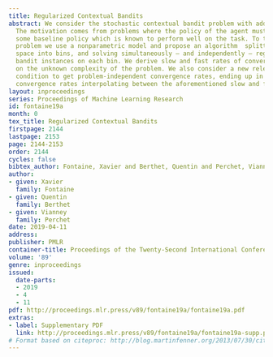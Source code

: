 ```yaml
---
title: Regularized Contextual Bandits
abstract: We consider the stochastic contextual bandit problem with additional regularization.
  The motivation comes from problems where the policy of the agent must be close to
  some baseline policy which is known to perform well on the task. To tackle this
  problem we use a nonparametric model and propose an algorithm  splitting the context
  space into bins, and solving simultaneously — and independently — regularized multi-armed
  bandit instances on each bin. We derive slow and fast rates of convergence, depending
  on the unknown complexity of the problem. We also consider a new relevant margin
  condition to get problem-independent convergence rates, ending up in intermediate
  convergence rates interpolating between the aforementioned slow and fast rates.
layout: inproceedings
series: Proceedings of Machine Learning Research
id: fontaine19a
month: 0
tex_title: Regularized Contextual Bandits
firstpage: 2144
lastpage: 2153
page: 2144-2153
order: 2144
cycles: false
bibtex_author: Fontaine, Xavier and Berthet, Quentin and Perchet, Vianney
author:
- given: Xavier
  family: Fontaine
- given: Quentin
  family: Berthet
- given: Vianney
  family: Perchet
date: 2019-04-11
address: 
publisher: PMLR
container-title: Proceedings of the Twenty-Second International Conference on Artificial Intelligence and Statistics
volume: '89'
genre: inproceedings
issued:
  date-parts:
  - 2019
  - 4
  - 11
pdf: http://proceedings.mlr.press/v89/fontaine19a/fontaine19a.pdf
extras:
- label: Supplementary PDF
  link: http://proceedings.mlr.press/v89/fontaine19a/fontaine19a-supp.pdf
# Format based on citeproc: http://blog.martinfenner.org/2013/07/30/citeproc-yaml-for-bibliographies/
---
```

